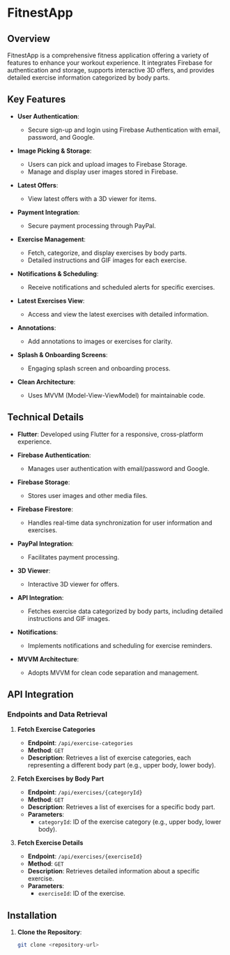 # FitnestApp

## Overview

FitnestApp is a comprehensive fitness application offering a variety of features to enhance your workout experience. It integrates Firebase for authentication and storage, supports interactive 3D offers, and provides detailed exercise information categorized by body parts.

## Key Features

- **User Authentication**:
  - Secure sign-up and login using Firebase Authentication with email, password, and Google.

- **Image Picking & Storage**:
  - Users can pick and upload images to Firebase Storage.
  - Manage and display user images stored in Firebase.

- **Latest Offers**:
  - View latest offers with a 3D viewer for items.

- **Payment Integration**:
  - Secure payment processing through PayPal.

- **Exercise Management**:
  - Fetch, categorize, and display exercises by body parts.
  - Detailed instructions and GIF images for each exercise.

- **Notifications & Scheduling**:
  - Receive notifications and scheduled alerts for specific exercises.

- **Latest Exercises View**:
  - Access and view the latest exercises with detailed information.

- **Annotations**:
  - Add annotations to images or exercises for clarity.

- **Splash & Onboarding Screens**:
  - Engaging splash screen and onboarding process.

- **Clean Architecture**:
  - Uses MVVM (Model-View-ViewModel) for maintainable code.

## Technical Details

- **Flutter**: Developed using Flutter for a responsive, cross-platform experience.

- **Firebase Authentication**:
  - Manages user authentication with email/password and Google.

- **Firebase Storage**:
  - Stores user images and other media files.

- **Firebase Firestore**:
  - Handles real-time data synchronization for user information and exercises.

- **PayPal Integration**:
  - Facilitates payment processing.

- **3D Viewer**:
  - Interactive 3D viewer for offers.

- **API Integration**:
  - Fetches exercise data categorized by body parts, including detailed instructions and GIF images.

- **Notifications**:
  - Implements notifications and scheduling for exercise reminders.

- **MVVM Architecture**:
  - Adopts MVVM for clean code separation and management.

## API Integration

### Endpoints and Data Retrieval

1. **Fetch Exercise Categories**
   - **Endpoint**: `/api/exercise-categories`
   - **Method**: `GET`
   - **Description**: Retrieves a list of exercise categories, each representing a different body part (e.g., upper body, lower body).

2. **Fetch Exercises by Body Part**
   - **Endpoint**: `/api/exercises/{categoryId}`
   - **Method**: `GET`
   - **Description**: Retrieves a list of exercises for a specific body part.
   - **Parameters**:
     - `categoryId`: ID of the exercise category (e.g., upper body, lower body).

3. **Fetch Exercise Details**
   - **Endpoint**: `/api/exercises/{exerciseId}`
   - **Method**: `GET`
   - **Description**: Retrieves detailed information about a specific exercise.
   - **Parameters**:
     - `exerciseId`: ID of the exercise.

## Installation

1. **Clone the Repository**:
   ```bash
   git clone <repository-url>
